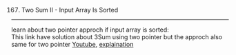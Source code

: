 167. Two Sum II - Input Array Is Sorted  
****************************
learn about two pointer approch if input array is sorted:  
This link have solution about 3Sum using two pointer but the approch also same for two pointer [Youtube](https://www.youtube.com/watch?v=jzZsG8n2R9A), [explaination](https://codewithgeeks.com/3-sum-leetcode-solution/)

